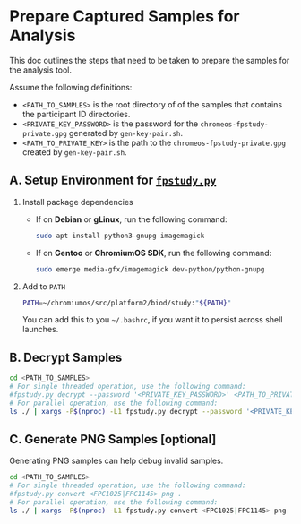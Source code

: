 # Prepare Captured Samples for Analysis

This doc outlines the steps that need to be taken to prepare the samples for the
analysis tool.

Assume the following definitions:

*   `<PATH_TO_SAMPLES>` is the root directory of of the samples that contains
    the participant ID directories.
*   `<PRIVATE_KEY_PASSWORD>` is the password for the
    `chromeos-fpstudy-private.gpg` generated by `gen-key-pair.sh`.
*   `<PATH_TO_PRIVATE_KEY>` is the path to the `chromeos-fpstudy-private.gpg`
    created by `gen-key-pair.sh`.

## A. Setup Environment for [`fpstudy.py`]

1.  Install package dependencies

    *   If on **Debian** or **gLinux**, run the following command:

        ```bash
        sudo apt install python3-gnupg imagemagick
        ```

    *   If on **Gentoo** or **ChromiumOS SDK**, run the following command:

        ```bash
        sudo emerge media-gfx/imagemagick dev-python/python-gnupg
        ```

2.  Add to `PATH`

    ```bash
    PATH=~/chromiumos/src/platform2/biod/study:"${PATH}"
    ```

    You can add this to you `~/.bashrc`, if you want it to persist across shell
    launches.

## B. Decrypt Samples

```bash
cd <PATH_TO_SAMPLES>
# For single threaded operation, use the following command:
#fpstudy.py decrypt --password '<PRIVATE_KEY_PASSWORD>' <PATH_TO_PRIVATE_KEY> .
# For parallel operation, use the following command:
ls ./ | xargs -P$(nproc) -L1 fpstudy.py decrypt --password '<PRIVATE_KEY_PASSWORD>' <PATH_TO_PRIVATE_KEY>
```

## C. Generate PNG Samples [optional]

Generating PNG samples can help debug invalid samples.

```bash
cd <PATH_TO_SAMPLES>
# For single threaded operation, use the following command:
#fpstudy.py convert <FPC1025|FPC1145> png .
# For parallel operation, use the following command:
ls ./ | xargs -P$(nproc) -L1 fpstudy.py convert <FPC1025|FPC1145> png
```

[`fpstudy.py`]: fpstudy.py

